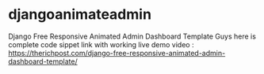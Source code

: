 # djangoanimateadmin
Django Free Responsive Animated Admin Dashboard Template
Guys here is complete code sippet link with working live demo video : 
<a href="Django Free Responsive Animated Admin Dashboard Template
">https://therichpost.com/django-free-responsive-animated-admin-dashboard-template/</a>

